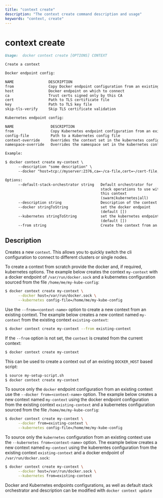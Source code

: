 ```yaml
---
title: "context create"
description: "The context create command description and usage"
keywords: "context, create"
---
```


<!-- This file is maintained within the docker/cli GitHub
     repository at https://github.com/docker/cli/. Make all
     pull requests against that repo. If you see this file in
     another repository, consider it read-only there, as it will
     periodically be overwritten by the definitive file. Pull
     requests which include edits to this file in other repositories
     will be rejected.
-->

# context create

```markdown
Usage:  docker context create [OPTIONS] CONTEXT

Create a context

Docker endpoint config:

NAME                DESCRIPTION
from                Copy Docker endpoint configuration from an existing context
host                Docker endpoint on which to connect
ca                  Trust certs signed only by this CA
cert                Path to TLS certificate file
key                 Path to TLS key file
skip-tls-verify     Skip TLS certificate validation

Kubernetes endpoint config:

NAME                 DESCRIPTION
from                 Copy Kubernetes endpoint configuration from an existing context
config-file          Path to a Kubernetes config file
context-override     Overrides the context set in the kubernetes config file
namespace-override   Overrides the namespace set in the kubernetes config file

Example:

$ docker context create my-context \
      --description "some description" \
      --docker "host=tcp://myserver:2376,ca=~/ca-file,cert=~/cert-file,key=~/key-file"

Options:
      --default-stack-orchestrator string   Default orchestrator for
                                            stack operations to use with
                                            this context
                                            (swarm|kubernetes|all)
      --description string                  Description of the context
      --docker stringToString               set the docker endpoint
                                            (default [])
      --kubernetes stringToString           set the kubernetes endpoint
                                            (default [])
      --from string                         Create the context from an existing context
```

## Description

Creates a new `context`. This allows you to quickly switch the cli
configuration to connect to different clusters or single nodes.

To create a context from scratch provide the docker and, if required,
kubernetes options. The example below creates the context `my-context`
with a docker endpoint of `/var/run/docker.sock` and a kubernetes configuration
sourced from the file `/home/me/my-kube-config`:

```bash
$ docker context create my-context \
      --docker host=/var/run/docker.sock \
      --kubernetes config-file=/home/me/my-kube-config
```

Use the `--from=<context-name>` option to create a new context from
an existing context. The example below creates a new context named `my-context`
from the existing context `existing-context`:

```bash
$ docker context create my-context --from existing-context
```

If the `--from` option is not set, the `context` is created from the current context:

```bash
$ docker context create my-context
```

This can be used to create a context out of an existing `DOCKER_HOST` based script:

```bash
$ source my-setup-script.sh
$ docker context create my-context
```

To source only the `docker` endpoint configuration from an existing context
use the `--docker from=<context-name>` option. The example below creates a
new context named `my-context` using the docker endpoint configuration from
the existing context `existing-context` and a kubernetes configuration sourced
from the file `/home/me/my-kube-config`:

```bash
$ docker context create my-context \
      --docker from=existing-context \
      --kubernetes config-file=/home/me/my-kube-config
```

To source only the `kubernetes` configuration from an existing context use the
`--kubernetes from=<context-name>` option. The example below creates a new
context named `my-context` using the kuberentes configuration from the existing
context `existing-context` and a docker endpoint of `/var/run/docker.sock`:

```bash
$ docker context create my-context \
      --docker host=/var/run/docker.sock \
      --kubernetes from=existing-context
```

Docker and Kubernetes endpoints configurations, as well as default stack
orchestrator and description can be modified with `docker context update`
